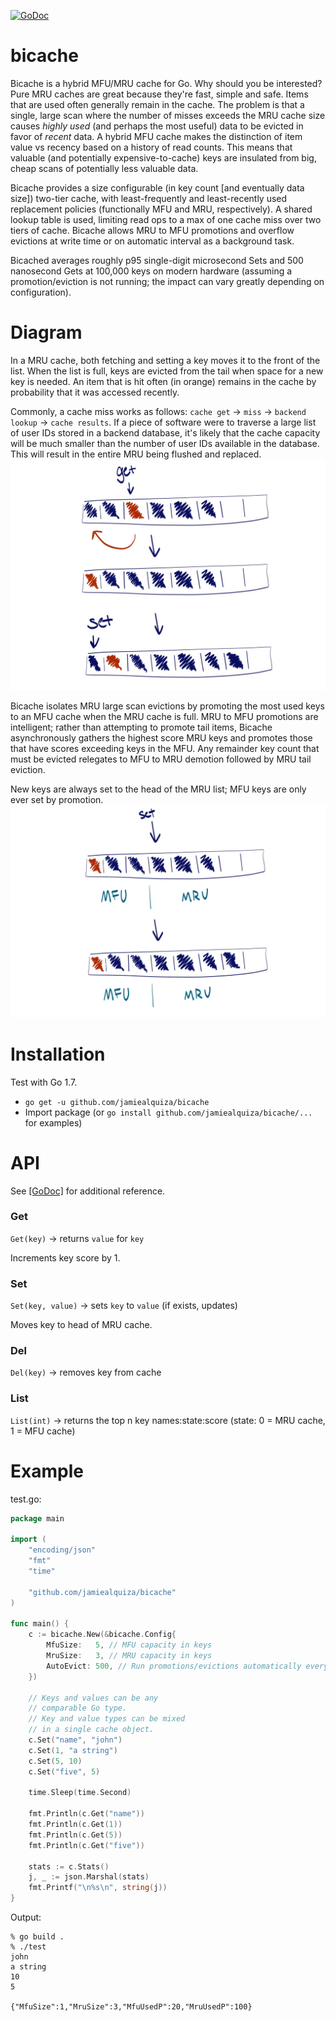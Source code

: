 [![GoDoc](https://godoc.org/github.com/jamiealquiza/bicache?status.svg)](https://godoc.org/github.com/jamiealquiza/bicache)

# bicache
Bicache is a hybrid MFU/MRU cache for Go. Why should you be interested? Pure MRU caches are great because they're fast, simple and safe. Items that are used often generally remain in the cache. The problem is that a single, large scan where the number of misses exceeds the MRU cache size causes _highly used_ (and perhaps the most useful) data to be evicted in favor of _recent_ data. A hybrid MFU cache makes the distinction of item value vs recency based on a history of read counts. This means that valuable (and potentially expensive-to-cache) keys are insulated from big, cheap scans of potentially less valuable data.

Bicache provides a size configurable (in key count [and eventually data size]) two-tier cache, with least-frequently and least-recently used replacement policies (functionally MFU and MRU, respectively). A shared lookup table is used, limiting read ops to a max of one cache miss over two tiers of cache. Bicache allows MRU to MFU promotions and overflow evictions at write time or on automatic interval as a background task.

Bicached averages roughly p95 single-digit microsecond Sets and 500 nanosecond Gets at 100,000 keys on modern hardware (assuming a promotion/eviction is not running; the impact can vary greatly depending on configuration).

# Diagram

In a MRU cache, both fetching and setting a key moves it to the front of the list. When the list is full, keys are evicted from the tail when space for a new key is needed. An item that is hit often (in orange) remains in the cache by probability that it was accessed recently.

Commonly, a cache miss works as follows: `cache get` -> `miss` -> `backend lookup` -> `cache results`. If a piece of software were to traverse a large list of user IDs stored in a backend database, it's likely that the cache capacity will be much smaller than the number of user IDs available in the database. This will result in the entire MRU being flushed and replaced.
![img](https://raw.githubusercontent.com/jamiealquiza/catpics/master/mru.png)

Bicache isolates MRU large scan evictions by promoting the most used keys to an MFU cache when the MRU cache is full. MRU to MFU promotions are intelligent; rather than attempting to promote tail items, Bicache asynchronously gathers the highest score MRU keys and promotes those that have scores exceeding keys in the MFU. Any remainder key count that must be evicted relegates to MFU to MRU demotion followed by MRU tail eviction.

New keys are always set to the head of the MRU list; MFU keys are only ever set by promotion. 
![img](https://raw.githubusercontent.com/jamiealquiza/catpics/master/mfu-mru.png)



# Installation
Test with Go 1.7.

- `go get -u github.com/jamiealquiza/bicache`
- Import package (or `go install github.com/jamiealquiza/bicache/...` for examples)

# API

See [[GoDoc]](https://godoc.org/github.com/jamiealquiza/bicache) for additional reference.

### Get
`Get(key)` -> returns `value` for `key`

Increments key score by 1.

### Set
`Set(key, value)` -> sets `key` to `value` (if exists, updates)

Moves key to head of MRU cache.

### Del
`Del(key)` -> removes key from cache

### List
`List(int)` -> returns the top n key names:state:score (state: 0 = MRU cache, 1 = MFU cache)

# Example

test.go:
```go
package main

import (
	"encoding/json"
	"fmt"
	"time"

	"github.com/jamiealquiza/bicache"
)

func main() {
	c := bicache.New(&bicache.Config{
		MfuSize:   5, // MFU capacity in keys
		MruSize:   3, // MRU capacity in keys
		AutoEvict: 500, // Run promotions/evictions automatically every 500ms.
	})

	// Keys and values can be any
	// comparable Go type.
	// Key and value types can be mixed
	// in a single cache object.
	c.Set("name", "john")
	c.Set(1, "a string")
	c.Set(5, 10)
	c.Set("five", 5)

	time.Sleep(time.Second)

	fmt.Println(c.Get("name"))
	fmt.Println(c.Get(1))
	fmt.Println(c.Get(5))
	fmt.Println(c.Get("five"))

	stats := c.Stats()
	j, _ := json.Marshal(stats)
	fmt.Printf("\n%s\n", string(j))
}
```

Output:
```
% go build .
% ./test 
john
a string
10
5

{"MfuSize":1,"MruSize":3,"MfuUsedP":20,"MruUsedP":100}
```

